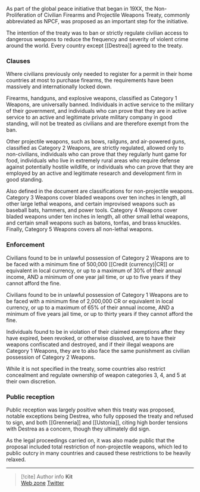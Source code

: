 As part of the global peace initiative that began in 19XX, the Non-Proliferation of Civilian Firearms and Projectile Weapons Treaty, commonly abbreviated as NPCF, was proposed as an important step for the initiative.

The intention of the treaty was to ban or strictly regulate civilian access to dangerous weapons to reduce the frequency and severity of violent crime around the world. Every country except [[Destrea]] agreed to the treaty.

### Clauses

Where civilians previously only needed to register for a permit in their home countries at most to purchase firearms, the requirements have been massively and internationally locked down.

Firearms, handguns, and explosive weapons, classified as Category 1 Weapons, are universally banned. Individuals in active service to the military of their government, and individuals who can prove that they are in active service to an active and legitimate private military company in good standing, will not be treated as civilians and are therefore exempt from the ban.

Other projectile weapons, such as bows, railguns, and air-powered guns, classified as Category 2 Weapons, are strictly regulated, allowed only to non-civilians, individuals who can prove that they regularly hunt game for food, individuals who live in extremely rural areas who require defense against potentially hostile wildlife, or individuals who can prove that they are employed by an active and legitimate research and development firm in good standing.

Also defined in the document are classifications for non-projectile weapons. Category 3 Weapons cover bladed weapons over ten inches in length, all other large lethal weapons, and certain improvised weapons such as baseball bats, hammers, and power tools. Category 4 Weapons cover bladed weapons under ten inches in length, all other small lethal weapons, and certain small weapons such as batons, tonfas, and brass knuckles. Finally, Category 5 Weapons covers all non-lethal weapons.

### Enforcement

Civilians found to be in unlawful possession of Category 2 Weapons are to be faced with a minimum fine of 500,000 [[Credit (currency)|CR]] or equivalent in local currency, or up to a maximum of 30% of their annual income, AND a minimum of one year jail time, or up to five years if they cannot afford the fine.

Civilians found to be in unlawful possession of Category 1 Weapons are to be faced with a minimum fine of 2,000,000 CR or equivalent in local currency, or up to a maximum of 65% of their annual income, AND a minimum of five years jail time, or up to thirty years if they cannot afford the fine.

Individuals found to be in violation of their claimed exemptions after they have expired, been revoked, or otherwise dissolved, are to have their weapons confiscated and destroyed, and if their illegal weapons are Category 1 Weapons, they are to also face the same punishment as civilian possession of Category 2 Weapons.

While it is not specified in the treaty, some countries also restrict concealment and regulate ownership of weapon categories 3, 4, and 5 at their own discretion.

### Public reception

Public reception was largely positive when this treaty was proposed, notable exceptions being Destrea, who fully opposed the treaty and refused to sign, and both [[Grenneria]] and [[Ustonia]], citing high border tensions with Destrea as a concern, though they ultimately did sign.

As the legal proceedings carried on, it was also made public that the proposal included total restriction of non-projectile weapons, which led to public outcry in many countries and caused these restrictions to be heavily relaxed.

-----
> [!cite] Author info
> **Kit**\
> [Web zone](https://kitabe.link) [Twitter](https://twitter.com/Kerosyn_)